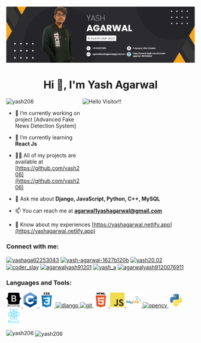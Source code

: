 ![logo](https://github.com/yash206/yash206/blob/main/bann.png)

<h1 align="center">Hi 👋, I'm Yash Agarwal</h1>

<img align="right" alt="Hello Visitor!!" width="300" height="250" src="https://enacteservices.com/wp-content/themes/twentytwenty/images/hire-developer/animation_500_l4zc9j5g.gif">

<p align="left"> <img src="https://komarev.com/ghpvc/?username=yash-206&label=Profile%20views&color=0e75b6&style=flat" alt="yash206" /> </p>

- 🔭 I’m currently working on project [Advanced Fake News Detection System]

- 🌱 I’m currently learning **React Js**

- 👨‍💻 All of my projects are available at [https://github.com/yash206](https://github.com/yash206)

- 💬 Ask me about **Django, JavaScript, Python, C++, MySQL**

- 📫 You can reach me at **agarwal1yashagarwal@gmail.com**

- 📄 Know about my experiences [https://yashagarwal.netlify.app](https://yashagarwal.netlify.app)

<h3 align="left">Connect with me:</h3>
<p align="left">
<a href="https://twitter.com/yashaga62253043" target="blank"><img align="center" src="https://raw.githubusercontent.com/rahuldkjain/github-profile-readme-generator/master/src/images/icons/Social/twitter.svg" alt="yashaga62253043" height="30" width="40" /></a>
<a href="https://linkedin.com/in/yash-agarwal-1627b120b" target="blank"><img align="center" src="https://raw.githubusercontent.com/rahuldkjain/github-profile-readme-generator/master/src/images/icons/Social/linked-in-alt.svg" alt="yash-agarwal-1627b120b" height="30" width="40" /></a>
<a href="https://instagram.com/yash20.02" target="blank"><img align="center" src="https://raw.githubusercontent.com/rahuldkjain/github-profile-readme-generator/master/src/images/icons/Social/instagram.svg" alt="yash20.02" height="30" width="40" /></a>
<a href="https://www.codechef.com/users/coder_slay" target="blank"><img align="center" src="https://cdn.jsdelivr.net/npm/simple-icons@3.1.0/icons/codechef.svg" alt="coder_slay" height="30" width="40" /></a>
<a href="https://www.hackerrank.com/agarwalyash91201" target="blank"><img align="center" src="https://raw.githubusercontent.com/rahuldkjain/github-profile-readme-generator/master/src/images/icons/Social/hackerrank.svg" alt="agarwalyash91201" height="30" width="40" /></a>
<a href="https://www.leetcode.com/yash_a" target="blank"><img align="center" src="https://raw.githubusercontent.com/rahuldkjain/github-profile-readme-generator/master/src/images/icons/Social/leet-code.svg" alt="yash_a" height="30" width="40" /></a>
<a href="https://auth.geeksforgeeks.org/user/agarwalyash9120076911" target="blank"><img align="center" src="https://raw.githubusercontent.com/rahuldkjain/github-profile-readme-generator/master/src/images/icons/Social/geeks-for-geeks.svg" alt="agarwalyash9120076911" height="30" width="40" /></a>
</p>

<h3 align="left">Languages and Tools:</h3>
<p align="left"> <a href="https://getbootstrap.com" target="_blank" rel="noreferrer"> <img src="https://raw.githubusercontent.com/devicons/devicon/master/icons/bootstrap/bootstrap-plain-wordmark.svg" alt="bootstrap" width="40" height="40"/> </a> <a href="https://www.w3schools.com/cpp/" target="_blank" rel="noreferrer"> <img src="https://raw.githubusercontent.com/devicons/devicon/master/icons/cplusplus/cplusplus-original.svg" alt="cplusplus" width="40" height="40"/> </a> <a href="https://www.w3schools.com/css/" target="_blank" rel="noreferrer"> <img src="https://raw.githubusercontent.com/devicons/devicon/master/icons/css3/css3-original-wordmark.svg" alt="css3" width="40" height="40"/> </a> <a href="https://www.djangoproject.com/" target="_blank" rel="noreferrer"> <img src="https://cdn.worldvectorlogo.com/logos/django.svg" alt="django" width="40" height="40"/> </a> <a href="https://git-scm.com/" target="_blank" rel="noreferrer"> <img src="https://www.vectorlogo.zone/logos/git-scm/git-scm-icon.svg" alt="git" width="40" height="40"/> </a> <a href="https://www.w3.org/html/" target="_blank" rel="noreferrer"> <img src="https://raw.githubusercontent.com/devicons/devicon/master/icons/html5/html5-original-wordmark.svg" alt="html5" width="40" height="40"/> </a> <a href="https://developer.mozilla.org/en-US/docs/Web/JavaScript" target="_blank" rel="noreferrer"> <img src="https://raw.githubusercontent.com/devicons/devicon/master/icons/javascript/javascript-original.svg" alt="javascript" width="40" height="40"/> </a> <a href="https://www.mysql.com/" target="_blank" rel="noreferrer"> <img src="https://raw.githubusercontent.com/devicons/devicon/master/icons/mysql/mysql-original-wordmark.svg" alt="mysql" width="40" height="40"/> </a> <a href="https://opencv.org/" target="_blank" rel="noreferrer"> <img src="https://www.vectorlogo.zone/logos/opencv/opencv-icon.svg" alt="opencv" width="40" height="40"/> </a> <a href="https://www.python.org" target="_blank" rel="noreferrer"> <img src="https://raw.githubusercontent.com/devicons/devicon/master/icons/python/python-original.svg" alt="python" width="40" height="40"/> </a> <a href="https://reactjs.org/" target="_blank" rel="noreferrer"> <img src="https://raw.githubusercontent.com/devicons/devicon/master/icons/react/react-original-wordmark.svg" alt="react" width="40" height="40"/> </a> </p>

<p><img align="left" src="https://github-readme-stats.vercel.app/api/top-langs?username=yash206&show_icons=true&locale=en&layout=compact" alt="yash206" /></p>
<p>&nbsp;<img align="center" src="https://github-readme-stats.vercel.app/api?username=yash206&show_icons=true&locale=en" alt="yash206" /></p>
